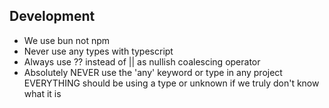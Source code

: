 ## Development

- We use bun not npm
- Never use any types with typescript
- Always use ?? instead of || as nullish coalescing operator
- Absolutely NEVER use the 'any' keyword or type in any project EVERYTHING should be using a type or unknown if we truly don't know what it is
